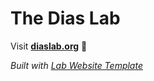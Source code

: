 
# The Dias Lab

Visit **[diaslab.org](https://diaslab.org)** 🚀

_Built with [Lab Website Template](https://greene-lab.gitbook.io/lab-website-template-docs)_

